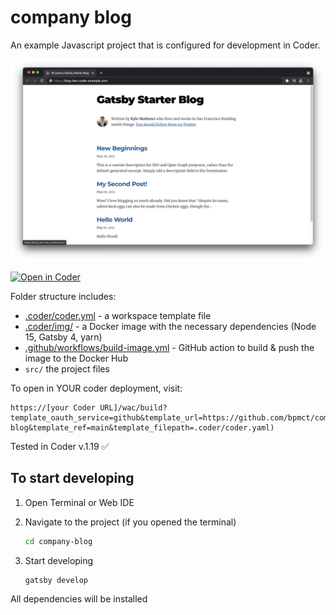 # company blog

An example Javascript project that is configured for development in Coder.

![Screenshot of blog running in Coder](static/screenshot.png)

[![Open in Coder](https://cdn.coder.com/embed-button.svg)](https://dev.coding.pics/wac/build?template_oauth_service=github&template_url=https://github.com/bpmct/company-blog&template_ref=main&template_filepath=.coder/coder.yaml)

Folder structure includes:

- [.coder/coder.yml](.coder/coder.yaml) - a workspace template file
- [.coder/img/](.coder/img/) - a Docker image with the necessary dependencies (Node 15, Gatsby 4, yarn)
- [.github/workflows/build-image.yml](.github/workflows/build-image.yml) - GitHub action to build & push the image to the Docker Hub
- `src/` the project files

To open in YOUR coder deployment, visit:

```
https://[your Coder URL]/wac/build?template_oauth_service=github&template_url=https://github.com/bpmct/company-blog&template_ref=main&template_filepath=.coder/coder.yaml)
```

Tested in Coder v.1.19 ✅

## To start developing

1. Open Terminal or Web IDE

1. Navigate to the project (if you opened the terminal)

    ```sh
    cd company-blog
    ```

1. Start developing

    ```sh
    gatsby develop
    ```

 All dependencies will be installed
